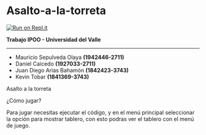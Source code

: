 # Asalto-a-la-torreta

[![Run on Repl.it](https://repl.it/badge/github/KstmSoft/Asalto-a-la-torreta)](https://repl.it/github/KstmSoft/Asalto-a-la-torreta)

<b>Trabajo IPOO - Universidad del Valle</b>
<hr>
<ul>
  <li>Mauricio Sepulveda Olaya <b>(1942446-2711)</b></li>
  <li>Daniel Caicedo <b>(1927033-2711)</b></li>
  <li>Juan Diego Arias Bahamón <b>(1842423-3743)</b></li>
  <li>Kevin Tobar <b>(1841369-3743)</b></li>
</ul>

Asalto a la torreta

¿Cómo jugar?

Para jugar necesitas ejecutar el código, y en el menú principal 
seleccionar la opción para mostrar tablero, con esto podras ver el 
tablero con el menú de juego.
